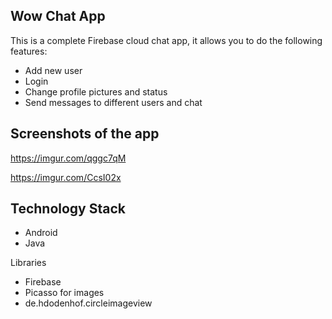 ## Wow Chat App

This is a complete Firebase cloud chat app, it allows you to do the following features:

- Add new user
- Login
- Change profile pictures and status
- Send messages to different users and chat


## Screenshots of the app

https://imgur.com/qggc7qM

https://imgur.com/CcsI02x



## Technology Stack

* Android
* Java

Libraries

* Firebase
* Picasso for images
* de.hdodenhof.circleimageview
 
